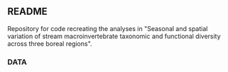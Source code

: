 ## README

Repository for code recreating the analyses in "Seasonal and spatial variation 
of stream macroinvertebrate taxonomic and functional diversity across three 
boreal regions".

### DATA

